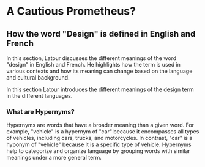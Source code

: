 # A Cautious Prometheus? 
## How the word "Design" is defined in English and French

[](/txt/#latour&annotations=Concept(Design27,Philosophy9))

In this section, Latour discusses the different meanings of the word "design" in English and French. He highlights how the term is used in various contexts and how its meaning can change based on the language and cultural background.


In this section Latour introduces the different meanings of the design term in the different languages. 


### What are Hypernyms?

Hypernyms are words that have a broader meaning than a given word. For example, "vehicle" is a hypernym of "car" because it encompasses all types of vehicles, including cars, trucks, and motorcycles. In contrast, "car" is a hyponym of "vehicle" because it is a specific type of vehicle. Hypernyms help to categorize and organize language by grouping words with similar meanings under a more general term.

